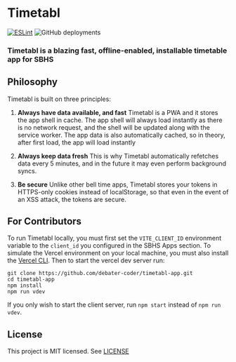 # Timetabl
[![ESLint](https://github.com/debater-coder/timetabl-app/actions/workflows/eslint.yml/badge.svg)](https://github.com/debater-coder/timetabl-app/actions/workflows/eslint.yml)
![GitHub deployments](https://img.shields.io/github/deployments/debater-coder/timetabl-app/production?label=vercel&logo=vercel)

### Timetabl is a blazing fast, offline-enabled, installable timetable app for SBHS

## Philosophy
Timetabl is built on three principles:
1. **Always have data available, and fast**
Timetabl is a PWA and it stores the app shell in cache. The app shell will always load instantly as there is no network request, and the shell will be updated along with the service worker. The app data is also automatically cached, so in theory, after first load, the app will load instantly

2. **Always keep data fresh**
This is why Timetabl automatically refetches data every 5 minutes, and in the future it may even perform background syncs.

3. **Be secure**
Unlike other bell time apps, Timetabl stores your tokens in HTTPS-only cookies instead of localStorage, so that even in the event of an XSS attack, the tokens are secure.

## For Contributors
To run Timetabl locally, you must first set the `VITE_CLIENT_ID` environment variable to the `client_id` you configured in the SBHS Apps section. To simulate the Vercel environment on your local machine, you must also install the [Vercel CLI](https://vercel.com/docs/cli). Then to start the vercel dev server run:
```
git clone https://github.com/debater-coder/timetabl-app.git
cd timetabl-app
npm install
npm run vdev
```
If you only wish to start the client server, run `npm start` instead of `npm run vdev`.

## License
This project is MIT licensed. See [LICENSE](./LICENSE)
